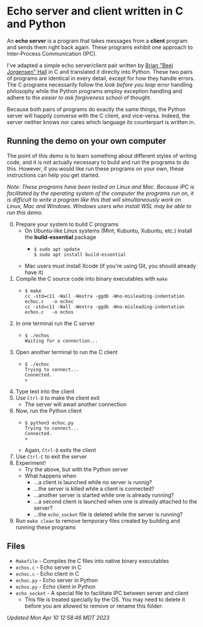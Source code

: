 # Echo server and client written in C and Python

An **echo server** is a program that takes messages from a **client** program and sends them right back again.  These programs exhibit one approach to Inter-Process Communication (IPC).

I've adapted a simple echo server/client pair written by [Brian "Beej Jorgensen" Hall](https://beej.us/guide/bgipc/html/split/unixsock.html) in C and translated it directly into Python.  These two pairs of programs are identical in every detail, except for how they handle errors.  The C programs necessarily follow the *look before you leap* error handling philosophy while the Python programs employ exception handling and adhere to the *easier to ask forgiveness* school of thought.

Because both pairs of programs do exactly the same things, the Python server will happily converse with the C client, and vice-versa.  Indeed, the server neither knows nor cares which language its counterpart is written in.


## Running the demo on your own computer

The point of this demo is to learn something about different styles of writing code, and it is not actually necessary to build and run the programs to do this.  However, if you would like run these programs on your own, these instructions can help you get started.

*Note: These programs have been tested on Linux and Mac.  Because IPC is facilitated by the operating system of the computer the programs run on, it is difficult to write a program like this that will simultaneously work on Linux, Mac and Windows.  Windows users who install WSL may be able to run this demo.*

0.  Prepare your system to build C programs
    *   On Ubuntu-like Linux systems (Mint, Kubuntu, Xubuntu, etc.) install the **build-essential** package
        *   ```
            $ sudo apt update
            $ sudo apt install build-essential
            ```
    *   Mac users must install Xcode (if you're using Git, you should already have it)
1.  Compile the C source code into binary executables with `make`
    *   ```
        $ make
        cc -std=c11 -Wall -Wextra -ggdb -Wno-misleading-indentation    echoc.c   -o echoc
        cc -std=c11 -Wall -Wextra -ggdb -Wno-misleading-indentation    echos.c   -o echos
        ```
2.  In one terminal run the C server
    *   ```
        $ ./echos
        Waiting for a connection...
        ```
3.  Open another terminal to run the C client
    *   ```
        $ ./echoc
        Trying to connect...
        Connected.
        >
        ```
4.  Type text into the client
5.  Use `Ctrl-D` to make the client exit
    *   The server will await another connection
6.  Now, run the Python client
    *   ```
        $ python3 echoc.py
        Trying to connect...
        Connected.
        >
        ```
    *   Again, `Ctrl-D` exits the client
7.  Use `Ctrl-C` to exit the server
8.  Experiment!
    *   Try the above, but with the Python server
    *   What happens when
        *   ...a client is launched while no server is runnig?
        *   ...the server is killed while a client is connected?
        *   ...another server is started while one is already running?
        *   ...a second client is launched when one is already attached to the server?
        *   ...the `echo_socket` file is deleted while the server is running?
9.  Run `make clean` to remove temporary files created by building and running these programs


## Files

*   `Makefile` - Compiles the C files into native binary executables
*   `echos.c` - Echo server in C
*   `echoc.c` - Echo client in C
*   `echoc.py` - Echo server in Python
*   `echos.py` - Echo client in Python
*   `echo_socket` - A special file to facilitate IPC between server and client
    *   This file is treated specially by the OS.  You may need to delete it before you are allowed to remove or rename this folder.

*Updated Mon Apr 10 12:58:46 MDT 2023*
